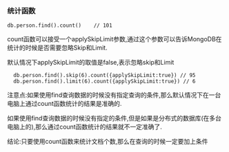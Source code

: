 ### 统计函数

```
db.person.find().count()	// 101
```

count函数可以接受一个applySkipLimit参数,通过这个参数可以告诉MongoDB在统计的时候是否需要忽略Skip和Limit.

默认情况下applySkipLimit的取值是false,表示忽略skip和Limit

```
  db.person.find().skip(6).count({applySkipLimit:true})	// 95
  db.person.find().limit(6).count({applySkipLimit:true}) // 6
```


注意点:如果使用find查询数据的时候没有指定查询的条件,那么默认情况下在一台电脑上通过count函数统计的结果是准确的.

如果使用find查询数据的时候没有指定的条件,但是如果是分布式的数据库(在多台电脑上的),那么通过count函数统计的结果就不一定准确了.


结论:只要使用count函数来统计文档个数,那么在查询的时候一定要加上条件
